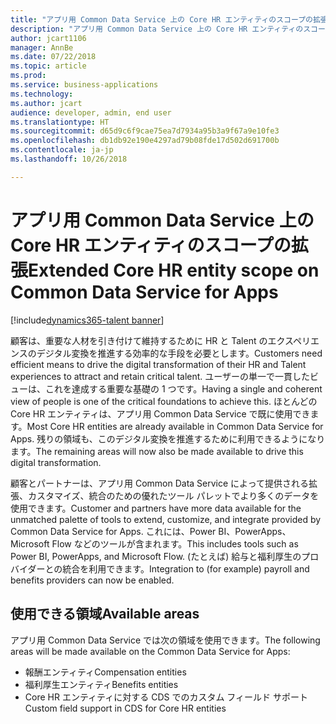 ```yaml
---
title: "アプリ用 Common Data Service 上の Core HR エンティティのスコープの拡張"
description: "アプリ用 Common Data Service 上の Core HR エンティティのスコープの拡張"
author: jcart1106
manager: AnnBe
ms.date: 07/22/2018
ms.topic: article
ms.prod: 
ms.service: business-applications
ms.technology: 
ms.author: jcart
audience: developer, admin, end user
ms.translationtype: HT
ms.sourcegitcommit: d65d9c6f9cae75ea7d7934a95b3a9f67a9e10fe3
ms.openlocfilehash: db1db92e190e4297ad79b08fde17d502d691700b
ms.contentlocale: ja-jp
ms.lasthandoff: 10/26/2018

---
```


# <a name="extended-core-hr-entity-scope-on-common-data-service-for-apps"></a><span data-ttu-id="7c5b8-103">アプリ用 Common Data Service 上の Core HR エンティティのスコープの拡張</span><span class="sxs-lookup"><span data-stu-id="7c5b8-103">Extended Core HR entity scope on Common Data Service for Apps</span></span>

[!include[dynamics365-talent banner](../includes/dynamics365-talent.md)]

<span data-ttu-id="7c5b8-104">顧客は、重要な人材を引き付けて維持するために HR と Talent のエクスペリエンスのデジタル変換を推進する効率的な手段を必要とします。</span><span class="sxs-lookup"><span data-stu-id="7c5b8-104">Customers need efficient means to drive the digital transformation of their HR and Talent experiences to attract and retain critical talent.</span></span> <span data-ttu-id="7c5b8-105">ユーザーの単一で一貫したビューは、これを達成する重要な基礎の 1 つです。</span><span class="sxs-lookup"><span data-stu-id="7c5b8-105">Having a single and coherent view of people is one of the critical foundations to achieve this.</span></span>
<span data-ttu-id="7c5b8-106">ほとんどの Core HR エンティティは、アプリ用 Common Data Service で既に使用できます。</span><span class="sxs-lookup"><span data-stu-id="7c5b8-106">Most Core HR entities are already available in Common Data Service for Apps.</span></span> <span data-ttu-id="7c5b8-107">残りの領域も、このデジタル変換を推進するために利用できるようになります。</span><span class="sxs-lookup"><span data-stu-id="7c5b8-107">The remaining areas will now also be made available to drive this digital transformation.</span></span>

<span data-ttu-id="7c5b8-108">顧客とパートナーは、アプリ用 Common Data Service によって提供される拡張、カスタマイズ、統合のための優れたツール パレットでより多くのデータを使用できます。</span><span class="sxs-lookup"><span data-stu-id="7c5b8-108">Customer and partners have more data available for the unmatched palette of tools to extend, customize, and integrate provided by Common Data Service for Apps.</span></span> <span data-ttu-id="7c5b8-109">これには、Power BI、PowerApps、Microsoft Flow などのツールが含まれます。</span><span class="sxs-lookup"><span data-stu-id="7c5b8-109">This includes tools such as Power BI, PowerApps, and Microsoft Flow.</span></span>
<span data-ttu-id="7c5b8-110">(たとえば) 給与と福利厚生のプロバイダーとの統合を利用できます。</span><span class="sxs-lookup"><span data-stu-id="7c5b8-110">Integration to (for example) payroll and benefits providers can now be enabled.</span></span>

## <a name="available-areas"></a><span data-ttu-id="7c5b8-111">使用できる領域</span><span class="sxs-lookup"><span data-stu-id="7c5b8-111">Available areas</span></span>

<span data-ttu-id="7c5b8-112">アプリ用 Common Data Service では次の領域を使用できます。</span><span class="sxs-lookup"><span data-stu-id="7c5b8-112">The following areas will be made available on the Common Data Service for Apps:</span></span>

-   <span data-ttu-id="7c5b8-113">報酬エンティティ</span><span class="sxs-lookup"><span data-stu-id="7c5b8-113">Compensation entities</span></span>
-   <span data-ttu-id="7c5b8-114">福利厚生エンティティ</span><span class="sxs-lookup"><span data-stu-id="7c5b8-114">Benefits entities</span></span>
-   <span data-ttu-id="7c5b8-115">Core HR エンティティに対する CDS でのカスタム フィールド サポート</span><span class="sxs-lookup"><span data-stu-id="7c5b8-115">Custom field support in CDS for Core HR entities</span></span>               



